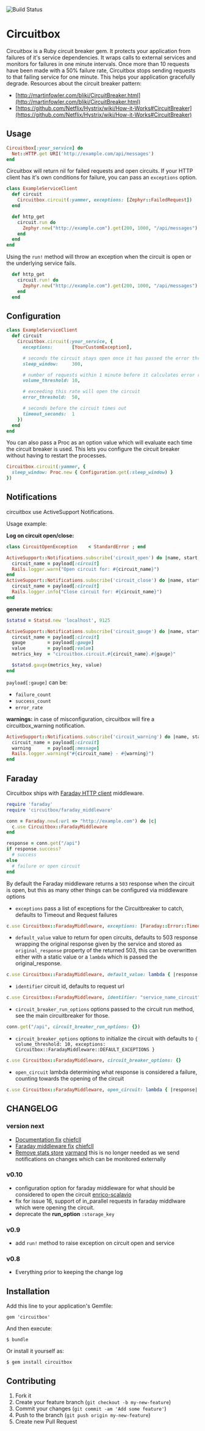 ![Build Status](https://travis-ci.org/yammer/circuitbox.svg)

# Circuitbox

Circuitbox is a Ruby circuit breaker gem. It protects your application from failures of it's service dependencies. It wraps calls to external services and monitors for failures in one minute intervals. Once more than 10 requests have been made with a 50% failure rate, Circuitbox stops sending requests to that failing service for one minute. This helps your application gracefully degrade.
Resources about the circuit breaker pattern:
* [http://martinfowler.com/bliki/CircuitBreaker.html](http://martinfowler.com/bliki/CircuitBreaker.html)
* [https://github.com/Netflix/Hystrix/wiki/How-it-Works#CircuitBreaker](https://github.com/Netflix/Hystrix/wiki/How-it-Works#CircuitBreaker)

## Usage

```ruby
Circuitbox[:your_service] do
  Net::HTTP.get URI('http://example.com/api/messages')
end
```

Circuitbox will return nil for failed requests and open circuits.
If your HTTP client has it's own conditions for failure, you can pass an `exceptions` option.

```ruby
class ExampleServiceClient
  def circuit
    Circuitbox.circuit(:yammer, exceptions: [Zephyr::FailedRequest])
  end

  def http_get
    circuit.run do
      Zephyr.new("http://example.com").get(200, 1000, "/api/messages")
    end
  end
end
```

Using the `run!` method will throw an exception when the circuit is open or the underlying service fails.

```ruby
  def http_get
    circuit.run! do
      Zephyr.new("http://example.com").get(200, 1000, "/api/messages")
    end
  end
```


## Configuration

```ruby
class ExampleServiceClient
  def circuit
    Circuitbox.circuit(:your_service, {
      exceptions:       [YourCustomException],

      # seconds the circuit stays open once it has passed the error threshold
      sleep_window:     300,

      # number of requests within 1 minute before it calculates error rates
      volume_threshold: 10,

      # exceeding this rate will open the circuit
      error_threshold:  50,

      # seconds before the circuit times out
      timeout_seconds:  1
    })
  end
end
```

You can also pass a Proc as an option value which will evaluate each time the circuit breaker is used. This lets you configure the circuit breaker without having to restart the processes.

```ruby
Circuitbox.circuit(:yammer, {
  sleep_window: Proc.new { Configuration.get(:sleep_window) }
})
```

## Notifications

circuitbox use ActiveSupport Notifications.

Usage example:

**Log on circuit open/close:**

```ruby
class CircuitOpenException    < StandardError ; end

ActiveSupport::Notifications.subscribe('circuit_open') do |name, start, finish, id, payload|
  circuit_name = payload[:circuit]
  Rails.logger.warn("Open circuit for: #{circuit_name}")
end
ActiveSupport::Notifications.subscribe('circuit_close') do |name, start, finish, id, payload|
  circuit_name = payload[:circuit]
  Rails.logger.info("Close circuit for: #{circuit_name}")
end
````

**generate metrics:**

```ruby
$statsd = Statsd.new 'localhost', 9125

ActiveSupport::Notifications.subscribe('circuit_gauge') do |name, start, finish, id, payload|
  circuit_name = payload[:circuit]
  gauge        = payload[:gauge]
  value        = payload[:value]
  metrics_key  = "circuitbox.circuit.#{circuit_name}.#{gauge}"

  $statsd.gauge(metrics_key, value)
end
```

`payload[:gauge]` can be:

- `failure_count`
- `success_count`
- `error_rate`

**warnings:**
in case of misconfiguration, circuitbox will fire a circuitbox_warning
notification.

```ruby
ActiveSupport::Notifications.subscribe('circuit_warning') do |name, start, finish, id, payload|
  circuit_name = payload[:circuit]
  warning      = payload[:message]
  Rails.logger.warning("#{circuit_name} - #{warning}")
end

```

## Faraday

Circuitbox ships with [Faraday HTTP client](https://github.com/lostisland/faraday) middleware.

```ruby
require 'faraday'
require 'circuitbox/faraday_middleware'

conn = Faraday.new(:url => "http://example.com") do |c|
  c.use Circuitbox::FaradayMiddleware
end

response = conn.get("/api")
if response.success?
  # success
else
  # failure or open circuit
end
```

By default the Faraday middleware returns a `503` response when the circuit is
open, but this as many other things can be configured via middleware options

* `exceptions` pass a list of exceptions for the Circuitbreaker to catch,
  defaults to Timeout and Request failures

```ruby
c.use Circuitbox::FaradayMiddleware, exceptions: [Faraday::Error::TimeoutError]
```

* `default_value` value to return for open circuits, defaults to 503 response
  wrapping the original response given by the service and stored as
  `original_response` property of the returned 503, this can be overwritten
  either with a static value or a `lambda` which is passed the
  original_response.

```ruby
c.use Circuitbox::FaradayMiddleware, default_value: lambda { |response| ... }
```

* `identifier` circuit id, defaults to request url

```ruby
c.use Circuitbox::FaradayMiddleware, identifier: "service_name_circuit"
```

* `circuit_breaker_run_options` options passed to the circuit run method, see
  the main circuitbreaker for those.

```ruby
conn.get("/api", circuit_breaker_run_options: {})
```

* `circuit_breaker_options` options to initialize the circuit with defaults to
  `{ volume_threshold: 10, exceptions: Circuitbox::FaradayMiddleware::DEFAULT_EXCEPTIONS }`

```ruby
c.use Circuitbox::FaradayMiddleware, circuit_breaker_options: {}
```

* `open_circuit` lambda determining what response is considered a failure,
  counting towards the opening of the circuit

```ruby
c.use Circuitbox::FaradayMiddleware, open_circuit: lambda { |response| response.status >= 500 }
```

## CHANGELOG

### version next
- [Documentation fix](https://github.com/yammer/circuitbox/pull/29) [chiefcll](https://github.com/chiefcll)
- [Faraday middleware fix](https://github.com/yammer/circuitbox/pull/30) [chiefcll](https://github.com/chiefcll)
- [Remove stats store](https://github.com/yammer/circuitbox/pull/25) [yarmand](https://github.com/yarmand) this is no longer needed as we send notifications on changes which can be monitored externally

### v0.10
- configuration option for faraday middleware for what should be considered to open the circuit [enrico-scalavio](https://github.com/enrico-scalavino)
- fix for issue 16, support of in_parallel requests in faraday middlware which were opening the circuit.
- deprecate the __run_option__ `:storage_key`

### v0.9
- add `run!` method to raise exception on circuit open and service

### v0.8
- Everything prior to keeping the change log

## Installation

Add this line to your application's Gemfile:

    gem 'circuitbox'

And then execute:

    $ bundle

Or install it yourself as:

    $ gem install circuitbox

## Contributing

1. Fork it
2. Create your feature branch (`git checkout -b my-new-feature`)
3. Commit your changes (`git commit -am 'Add some feature'`)
4. Push to the branch (`git push origin my-new-feature`)
5. Create new Pull Request
